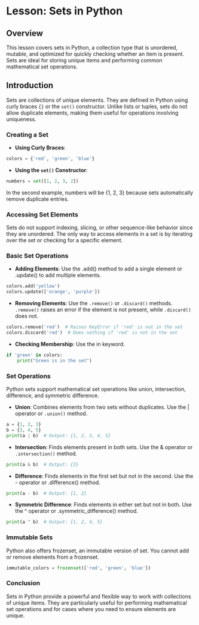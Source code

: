 # Lesson: Sets in Python

## Overview
This lesson covers sets in Python, a collection type that is unordered, mutable, and optimized for quickly checking whether an item is present. Sets are ideal for storing unique items and performing common mathematical set operations.

## Introduction

Sets are collections of unique elements. They are defined in Python using curly braces `{}` or the `set()` constructor. Unlike lists or tuples, sets do not allow duplicate elements, making them useful for operations involving uniqueness.

### Creating a Set

- **Using Curly Braces**:

```python
colors = {'red', 'green', 'blue'}
```

- **Using the `set()` Constructor**:

```python
numbers = set([1, 2, 3, 2])
```

In the second example, numbers will be {1, 2, 3} because sets automatically remove duplicate entries.

### Accessing Set Elements

Sets do not support indexing, slicing, or other sequence-like behavior since they are unordered. The only way to access elements in a set is by iterating over the set or checking for a specific element.

### Basic Set Operations

- **Adding Elements**: Use the .add() method to add a single element or .update() to add multiple elements.

```python
colors.add('yellow')
colors.update(['orange', 'purple'])
```

- **Removing Elements**: Use the `.remove()` or `.discard()` methods. `.remove()` raises an error if the element is not present, while `.discard()` does not.

```python
colors.remove('red')  # Raises KeyError if 'red' is not in the set
colors.discard('red')  # Does nothing if 'red' is not in the set
```

- **Checking Membership**: Use the in keyword.

```python
if 'green' in colors:
    print("Green is in the set")
```

### Set Operations

Python sets support mathematical set operations like union, intersection, difference, and symmetric difference.

- **Union**: Combines elements from two sets without duplicates. Use the | operator or `.union()` method.

```python
a = {1, 2, 3}
b = {3, 4, 5}
print(a | b)  # Output: {1, 2, 3, 4, 5}
```

- **Intersection**: Finds elements present in both sets. Use the & operator or `.intersection()` method.

```python
print(a & b)  # Output: {3}
```

- **Difference**: Finds elements in the first set but not in the second. Use the - operator or .difference() method.

```python
print(a - b)  # Output: {1, 2}
```

- **Symmetric Difference**: Finds elements in either set but not in both. Use the ^ operator or .symmetric_difference() method.

```python
print(a ^ b)  # Output: {1, 2, 4, 5}
```

### Immutable Sets

Python also offers frozenset, an immutable version of set. You cannot add or remove elements from a frozenset.

```python
immutable_colors = frozenset(['red', 'green', 'blue'])
```

### Conclusion

Sets in Python provide a powerful and flexible way to work with collections of unique items. They are particularly useful for performing mathematical set operations and for cases where you need to ensure elements are unique.